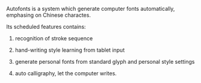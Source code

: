 Autofonts is a system which generate computer fonts automatically, emphasing on Chinese charactes.

Its scheduled features contains:

1) recognition of stroke sequence

2) hand-writing style learning from tablet input

3) generate personal fonts from standard glyph and personal style settings

4) auto calligraphy, let the computer writes.